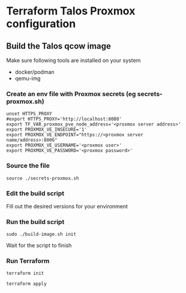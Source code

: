 # Terraform Talos Proxmox configuration

## Build the Talos qcow image 

Make sure following tools are installed on your system
- docker/podman
- qemu-img

### Create an env file with Proxmox secrets (eg **secrets-proxmox.sh**)

```
unset HTTPS_PROXY
#export HTTPS_PROXY='http://localhost:8080'
export TF_VAR_proxmox_pve_node_address='<proxmox server address>'
export PROXMOX_VE_INSECURE='1'
export PROXMOX_VE_ENDPOINT="https://<proxmox server name/address>:8006"
export PROXMOX_VE_USERNAME='<proxmox user>'
export PROXMOX_VE_PASSWORD='<proxmox password>'
```

### Source the file 
`source ./secrets-proxmox.sh`

### Edit the build script

Fill out the desired versions for your environment

### Run the build script

`sudo ./build-image.sh init`

Wait for the script to finish

### Run Terraform

`terraform init`

`terraform apply`
